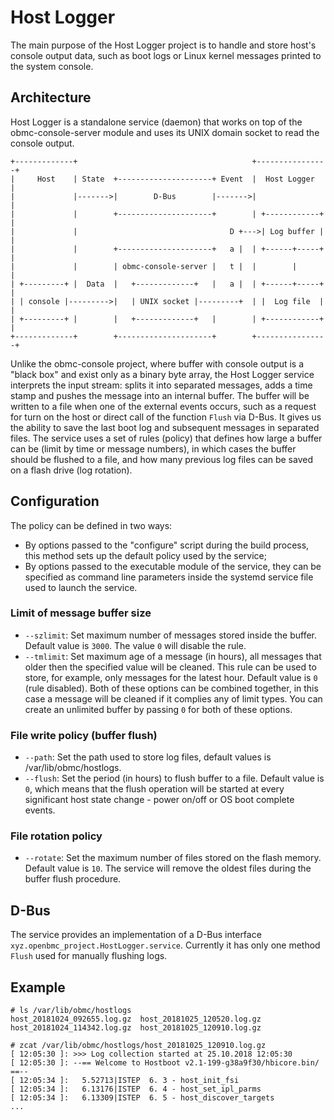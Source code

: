 # Host Logger

The main purpose of the Host Logger project is to handle and store host's
console output data, such as boot logs or Linux kernel messages printed to the
system console.

## Architecture
Host Logger is a standalone service (daemon) that works on top of the
obmc-console-server module and uses its UNIX domain socket to read the console
output.
```
+-------------+                                       +----------------+
|     Host    | State  +---------------------+ Event  |  Host Logger   |
|             |------->|        D-Bus        |------->|                |
|             |        +---------------------+        | +------------+ |
|             |                                  D +--->| Log buffer | |
|             |        +---------------------+   a |  | +------+-----+ |
|             |        | obmc-console-server |   t |  |        |       |
| +---------+ |  Data  |   +-------------+   |   a |  | +------+-----+ |
| | console |--------->|   | UNIX socket |---------+  | |  Log file  | |
| +---------+ |        |   +-------------+   |        | +------------+ |
+-------------+        +---------------------+        +----------------+
```
Unlike the obmc-console project, where buffer with console output is a
"black box" and exist only as a binary byte array, the Host Logger service
interprets the input stream: splits it into separated messages, adds a time
stamp and pushes the message into an internal buffer.
The buffer will be written to a file when one of the external events occurs,
such as a request for turn on the host or direct call of the function `Flush`
via D-Bus.
It gives us the ability to save the last boot log and subsequent messages in
separated files.
The service uses a set of rules (policy) that defines how large a buffer can
be (limit by time or message numbers), in which cases the buffer should be
flushed to a file, and how many previous log files can be saved on a flash
drive (log rotation).


## Configuration

The policy can be defined in two ways:
- By options passed to the "configure" script during the build process, this
  method sets up the default policy used by the service;
- By options passed to the executable module of the service, they can be
  specified as command line parameters inside the systemd service file
  used to launch the service.

### Limit of message buffer size
- `--szlimit`: Set maximum number of messages stored inside the buffer. Default
  value is `3000`. The value `0` will disable the rule.
- `--tmlimit`: Set maximum age of a message (in hours), all messages that older
  then the specified value will be cleaned. This rule can be used to store, for
  example, only messages for the latest hour. Default value is `0` (rule
  disabled).
Both of these options can be combined together, in this case a message will
be cleaned if it complies any of limit types. You can create an unlimited
buffer by passing `0` for both of these options.

### File write policy (buffer flush)
- `--path`:  Set the path used to store log files, default values is
  /var/lib/obmc/hostlogs.
- `--flush`: Set the period (in hours) to flush buffer to a file. Default value
  is `0`, which means that the flush operation will be started at every
  significant host state change - power on/off or OS boot complete events.

### File rotation policy
- `--rotate`: Set the maximum number of files stored on the flash memory.
  Default value is `10`. The service will remove the oldest files during the
  buffer flush procedure.

## D-Bus
The service provides an implementation of a D-Bus interface
`xyz.openbmc_project.HostLogger.service`.
Currently it has only one method `Flush` used for manually flushing logs.


## Example
```
# ls /var/lib/obmc/hostlogs
host_20181024_092655.log.gz  host_20181025_120520.log.gz
host_20181024_114342.log.gz  host_20181025_120910.log.gz

# zcat /var/lib/obmc/hostlogs/host_20181025_120910.log.gz
[ 12:05:30 ]: >>> Log collection started at 25.10.2018 12:05:30
[ 12:05:30 ]: --== Welcome to Hostboot v2.1-199-g38a9f30/hbicore.bin/ ==--
[ 12:05:34 ]:   5.52713|ISTEP  6. 3 - host_init_fsi
[ 12:05:34 ]:   6.13176|ISTEP  6. 4 - host_set_ipl_parms
[ 12:05:34 ]:   6.13309|ISTEP  6. 5 - host_discover_targets
...
```
